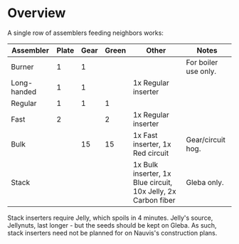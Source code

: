 # Overview

A single row of assemblers feeding neighbors works:

| Assembler     | Plate | Gear  | Green | Other                                                         | Notes |
| --------------| ------| ------| ------| --------------------------------------------------------------| ------|
| Burner        | 1     | 1     |       |                                                               | For boiler use only.
| Long-handed   | 1     | 1     |       | 1x Regular inserter                                           |
| Regular       | 1     | 1     | 1     |                                                               |
| Fast          | 2     |       | 2     | 1x Regular inserter                                           |
| Bulk          |       | 15    | 15    | 1x Fast inserter, 1x Red circuit                              | Gear/circuit hog.
| Stack         |       |       |       | 1x Bulk inserter, 1x Blue circuit, 10x Jelly, 2x Carbon fiber | Gleba only.

Stack inserters require Jelly, which spoils in 4 minutes.
Jelly's source, Jellynuts, last longer - but the seeds should be kept on Gleba.
As such, stack inserters need not be planned for on Nauvis's construction plans.
